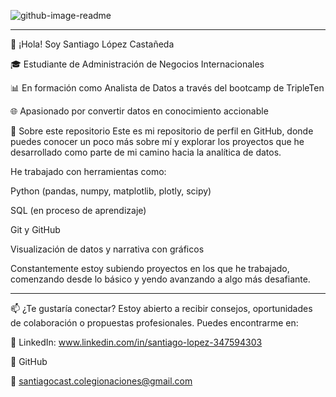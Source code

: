 
 ![github-image-readme](https://github.com/user-attachments/assets/3c47f25d-65b3-4b61-9c86-8184c511cfd0)

---

👋 ¡Hola! Soy Santiago López Castañeda

🎓 Estudiante de Administración de Negocios Internacionales

📊 En formación como Analista de Datos a través del bootcamp de TripleTen

🌐 Apasionado por convertir datos en conocimiento accionable

🚀 Sobre este repositorio
Este es mi repositorio de perfil en GitHub, donde puedes conocer un poco más sobre mí y explorar los proyectos que he desarrollado como parte de mi camino hacia la analítica de datos.

He trabajado con herramientas como:

Python (pandas, numpy, matplotlib, plotly, scipy)

SQL (en proceso de aprendizaje)

Git y GitHub

Visualización de datos y narrativa con gráficos

Constantemente estoy subiendo proyectos en los que he trabajado, comenzando desde lo básico y yendo avanzando a algo más desafiante.

---
📫 ¿Te gustaría conectar?
Estoy abierto a recibir consejos, oportunidades de colaboración o propuestas profesionales.
Puedes encontrarme en:

💼 LinkedIn: www.linkedin.com/in/santiago-lopez-347594303

🐍 GitHub

📧 santiagocast.colegionaciones@gmail.com

<!--
**Sanlc10/Sanlc10** is a ✨ special ✨ repository because its `README.md` (this file) appears on your GitHub profile.
-->
